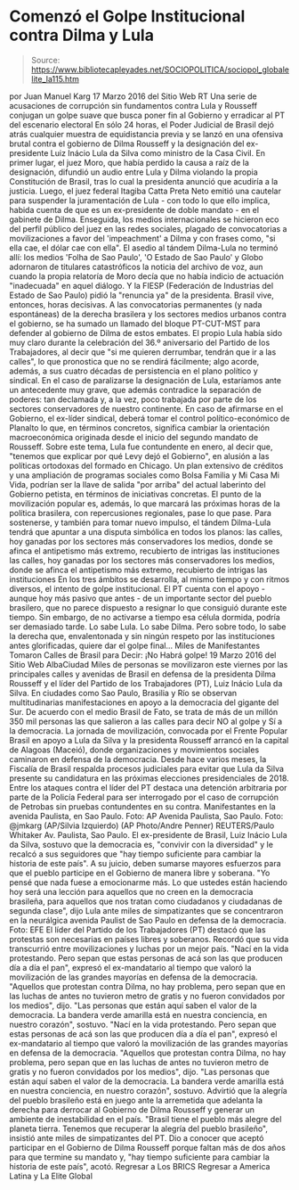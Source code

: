 # Comenzó el Golpe Institucional contra Dilma y Lula

> Source: https://www.bibliotecapleyades.net/SOCIOPOLITICA/sociopol_globalelite_la115.htm

por Juan Manuel Karg 17 Marzo 2016
del Sitio Web RT
Una serie de acusaciones de corrupción sin fundamentos
contra Lula y Rousseff conjugan un golpe suave
que busca poner fin al Gobierno
y erradicar al PT del escenario electoral
En sólo 24 horas, el Poder Judicial de Brasil dejó atrás cualquier muestra de equidistancia previa y se lanzó en una ofensiva brutal contra el gobierno de Dilma Rousseff y la designación del ex-presidente Luiz Inácio Lula da Silva como ministro de la Casa Civil.
En primer lugar, el juez Moro, que había perdido la causa a raíz de la designación, difundió un audio entre Lula y Dilma violando la propia Constitución de Brasil, tras lo cual la presidenta anunció que acudiría a la justicia.
Luego, el juez federal Itagiba Catta Preta Neto emitió una cautelar para suspender la juramentación de Lula - con todo lo que ello implica, habida cuenta de que es un ex-presidente de doble mandato - en el gabinete de Dilma.
Enseguida, los medios internacionales se hicieron eco del perfil público del juez en las redes sociales, plagado de convocatorias a movilizaciones a favor del 'impeachment' a Dilma y con frases como,
"si ella cae, el dólar cae con ella".
El asedio al tándem Dilma-Lula no terminó allí:
los medios 'Folha de Sao Paulo', 'O Estado de Sao Paulo' y Globo adornaron de titulares catastróficos la noticia del archivo de voz, aun cuando la propia relatoría de Moro decía que no había indicio de actuación "inadecuada" en aquel diálogo. Y la FIESP (Federación de Industrias del Estado de Sao Paulo) pidió la "renuncia ya" de la presidenta.
Brasil vive, entonces, horas decisivas.
A las convocatorias permanentes (y nada espontáneas) de la derecha brasilera y los sectores medios urbanos contra el gobierno, se ha sumado un llamado del bloque PT-CUT-MST para defender al gobierno de Dilma de estos embates.
El propio Lula había sido muy claro durante la celebración del 36.º aniversario del Partido de los Trabajadores, al decir que "si me quieren derrumbar, tendrán que ir a las calles", lo que pronostica que no se rendirá fácilmente; algo acorde, además, a sus cuatro décadas de persistencia en el plano político y sindical.
En el caso de paralizarse la designación de Lula, estaríamos ante un antecedente muy grave, que además contradice la separación de poderes:
tan declamada y, a la vez, poco trabajada por parte de los sectores conservadores de nuestro continente.
En caso de afirmarse en el Gobierno, el ex-líder sindical, deberá tomar el control político-económico de Planalto lo que, en términos concretos, significa cambiar la orientación macroeconómica originada desde el inicio del segundo mandato de Rousseff.
Sobre este tema, Lula fue contundente en enero, al decir que,
"tenemos que explicar por qué Levy dejó el Gobierno", en alusión a las políticas ortodoxas del formado en Chicago.
Un plan extensivo de créditos y una ampliación de programas sociales como Bolsa Familia y Mi Casa Mi Vida, podrían ser la llave de salida "por arriba" del actual laberinto del Gobierno petista, en términos de iniciativas concretas.
El punto de la movilización popular es, además, lo que marcará las próximas horas de la política brasilera, con repercusiones regionales, pase lo que pase.
Para sostenerse, y también para tomar nuevo impulso, el tándem Dilma-Lula tendrá que apuntar a una disputa simbólica en todos los planos:
las calles, hoy ganadas por los sectores más conservadores los medios, donde se afinca el antipetismo más extremo, recubierto de intrigas las instituciones
las calles, hoy ganadas por los sectores más conservadores
los medios, donde se afinca el antipetismo más extremo, recubierto de intrigas
las instituciones
En los tres ámbitos se desarrolla, al mismo tiempo y con ritmos diversos, el intento de golpe institucional.
El PT cuenta con el apoyo - aunque hoy más pasivo que antes - de un importante sector del pueblo brasilero, que no parece dispuesto a resignar lo que consiguió durante este tiempo.
Sin embargo, de no activarse a tiempo esa célula dormida, podría ser demasiado tarde. Lo sabe Lula. Lo sabe Dilma.
Pero sobre todo, lo sabe la derecha que, envalentonada y sin ningún respeto por las instituciones antes glorificadas, quiere dar el golpe final...
Miles de Manifestantes Tomaron Calles de Brasil para Decir:
¡No Habrá golpe! 19 Marzo 2016
del Sitio Web AlbaCiudad
Miles de personas se movilizaron este viernes por las principales calles y avenidas de Brasil en defensa de la presidenta Dilma Rousseff y el líder del Partido de los Trabajadores (PT), Luiz Inácio Lula da Silva.
En ciudades como Sao Paulo, Brasilia y Río se observan multitudinarias manifestaciones en apoyo a la democracia del gigante del Sur.
De acuerdo con el medio Brasil de Fato, se trata de más de un millón 350 mil personas las que salieron a las calles para decir NO al golpe y Sí a la democracia.
La jornada de movilización, convocada por el Frente Popular Brasil en apoyo a Lula da Silva y la presidenta Rousseff arrancó en la capital de Alagoas (Maceió), donde organizaciones y movimientos sociales caminaron en defensa de la democracia. Desde hace varios meses, la Fiscalía de Brasil respalda procesos judiciales para evitar que Lula da Silva presente su candidatura en las próximas elecciones presidenciales de 2018.
Entre los ataques contra el líder del PT destaca una detención arbitraria por parte de la Policía Federal para ser interrogado por el caso de corrupción de Petrobas sin pruebas contundentes en su contra.
Manifestantes en la avenida Paulista, en Sao Paulo.
Foto: AP
Avenida Paulista, Sao Paulo.
Foto: @jmkarg
(AP/Silvia Izquierdo)
(AP Photo/Andre Penner)
REUTERS/Paulo Whitaker
Av. Paulista, Sao Paulo.
El ex-presidente de Brasil, Luiz Inácio Lula da Silva, sostuvo que la democracia es,
"convivir con la diversidad" y le recalcó a sus seguidores que "hay tiempo suficiente para cambiar la historia de este país".
A su juicio, deben sumarse mayores esfuerzos para que el pueblo participe en el Gobierno de manera libre y soberana.
"Yo pensé que nada fuese a emocionarme más. Lo que ustedes están haciendo hoy será una lección para aquellos que no creen en la democracia brasileña, para aquellos que nos tratan como ciudadanos y ciudadanas de segunda clase", dijo Lula ante miles de simpatizantes que se concentraron en la neurálgica avenida Paulist de Sao Paulo en defensa de la democracia.
Foto: EFE
El líder del Partido de los Trabajadores (PT) destacó que las protestas son necesarias en países libres y soberanos.
Recordó que su vida transcurrió entre movilizaciones y luchas por un mejor país.
"Nací en la vida protestando. Pero sepan que estas personas de acá son las que producen día a día el pan", expresó el ex-mandatario al tiempo que valoró la movilización de las grandes mayorías en defensa de la democracia. "Aquellos que protestan contra Dilma, no hay problema, pero sepan que en las luchas de antes no tuvieron metro de gratis y no fueron convidados por los medios", dijo. "Las personas que están aquí saben el valor de la democracia. La bandera verde amarilla está en nuestra conciencia, en nuestro corazón", sostuvo.
"Nací en la vida protestando. Pero sepan que estas personas de acá son las que producen día a día el pan", expresó el ex-mandatario al tiempo que valoró la movilización de las grandes mayorías en defensa de la democracia.
"Aquellos que protestan contra Dilma, no hay problema, pero sepan que en las luchas de antes no tuvieron metro de gratis y no fueron convidados por los medios", dijo. "Las personas que están aquí saben el valor de la democracia. La bandera verde amarilla está en nuestra conciencia, en nuestro corazón", sostuvo.
Advirtió que la alegría del pueblo brasileño está en juego ante la arremetida que adelanta la derecha para derrocar al Gobierno de Dilma Rousseff y generar un ambiente de inestabilidad en el país.
"Brasil tiene el pueblo más alegre del planeta tierra. Tenemos que recuperar la alegría del pueblo brasileño", insistió ante miles de simpatizantes del PT.
Dio a conocer que aceptó participar en el Gobierno de Dilma Rousseff porque faltan más de dos años para que termine su mandato y,
"hay tiempo suficiente para cambiar la historia de este país", acotó.
Regresar a Los BRICS
Regresar a America Latina y La Elite Global
